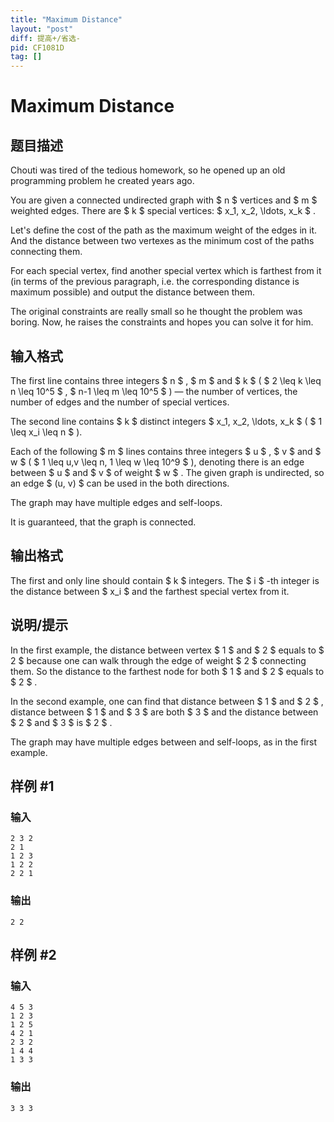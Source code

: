 ```yaml
---
title: "Maximum Distance"
layout: "post"
diff: 提高+/省选-
pid: CF1081D
tag: []
---
```


# Maximum Distance

## 题目描述

Chouti was tired of the tedious homework, so he opened up an old programming problem he created years ago.

You are given a connected undirected graph with $ n $ vertices and $ m $ weighted edges. There are $ k $ special vertices: $ x_1, x_2, \ldots, x_k $ .

Let's define the cost of the path as the maximum weight of the edges in it. And the distance between two vertexes as the minimum cost of the paths connecting them.

For each special vertex, find another special vertex which is farthest from it (in terms of the previous paragraph, i.e. the corresponding distance is maximum possible) and output the distance between them.

The original constraints are really small so he thought the problem was boring. Now, he raises the constraints and hopes you can solve it for him.

## 输入格式

The first line contains three integers $ n $ , $ m $ and $ k $ ( $ 2 \leq k \leq n \leq 10^5 $ , $ n-1 \leq m \leq 10^5 $ ) — the number of vertices, the number of edges and the number of special vertices.

The second line contains $ k $ distinct integers $ x_1, x_2, \ldots, x_k $ ( $ 1 \leq x_i \leq n $ ).

Each of the following $ m $ lines contains three integers $ u $ , $ v $ and $ w $ ( $ 1 \leq u,v \leq n, 1 \leq w \leq 10^9 $ ), denoting there is an edge between $ u $ and $ v $ of weight $ w $ . The given graph is undirected, so an edge $ (u, v) $ can be used in the both directions.

The graph may have multiple edges and self-loops.

It is guaranteed, that the graph is connected.

## 输出格式

The first and only line should contain $ k $ integers. The $ i $ -th integer is the distance between $ x_i $ and the farthest special vertex from it.

## 说明/提示

In the first example, the distance between vertex $ 1 $ and $ 2 $ equals to $ 2 $ because one can walk through the edge of weight $ 2 $ connecting them. So the distance to the farthest node for both $ 1 $ and $ 2 $ equals to $ 2 $ .

In the second example, one can find that distance between $ 1 $ and $ 2 $ , distance between $ 1 $ and $ 3 $ are both $ 3 $ and the distance between $ 2 $ and $ 3 $ is $ 2 $ .

The graph may have multiple edges between and self-loops, as in the first example.

## 样例 #1

### 输入

```
2 3 2
2 1
1 2 3
1 2 2
2 2 1

```

### 输出

```
2 2 

```

## 样例 #2

### 输入

```
4 5 3
1 2 3
1 2 5
4 2 1
2 3 2
1 4 4
1 3 3

```

### 输出

```
3 3 3 

```

